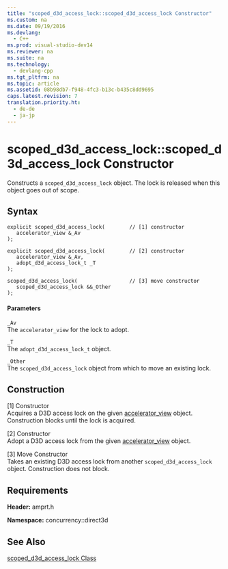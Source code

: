 ```yaml
---
title: "scoped_d3d_access_lock::scoped_d3d_access_lock Constructor"
ms.custom: na
ms.date: 09/19/2016
ms.devlang: 
  - C++
ms.prod: visual-studio-dev14
ms.reviewer: na
ms.suite: na
ms.technology: 
  - devlang-cpp
ms.tgt_pltfrm: na
ms.topic: article
ms.assetid: 08b98db7-f948-4fc3-b13c-b435c8dd9695
caps.latest.revision: 7
translation.priority.ht: 
  - de-de
  - ja-jp
---
```

# scoped_d3d_access_lock::scoped_d3d_access_lock Constructor
Constructs a `scoped_d3d_access_lock` object. The lock is released when this object goes out of scope.  
  
## Syntax  
  
```  
explicit scoped_d3d_access_lock(        // [1] constructor  
   accelerator_view &_Av  
);  
  
explicit scoped_d3d_access_lock(        // [2] constructor  
   accelerator_view &_Av,  
   adopt_d3d_access_lock_t _T  
);  
  
scoped_d3d_access_lock(                 // [3] move constructor  
   scoped_d3d_access_lock &&_Other  
);  
```  
  
#### Parameters  
 `_Av`  
 The `accelerator_view` for the lock to adopt.  
  
 `_T`  
 The `adopt_d3d_access_lock_t` object.  
  
 `_Other`  
 The `scoped_d3d_access_lock` object from which to move an existing lock.  
  
## Construction  
 [1] Constructor  
 Acquires a D3D access lock on the given [accelerator_view](../vs140/accelerator_view-Class.md) object. Construction blocks until the lock is acquired.  
  
 [2] Constructor  
 Adopt a D3D access lock from the given [accelerator_view](../vs140/accelerator_view-Class.md) object.  
  
 [3] Move Constructor  
 Takes an existing D3D access lock from another `scoped_d3d_access_lock` object. Construction does not block.  
  
## Requirements  
 **Header:** amprt.h  
  
 **Namespace:** concurrency::direct3d  
  
## See Also  
 [scoped_d3d_access_lock Class](../vs140/scoped_d3d_access_lock-Class.md)